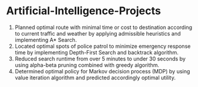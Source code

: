 # Artificial-Intelligence-Projects
1. Planned optimal route with minimal time or cost to destination according to current traffic and weather by applying admissible heuristics and implementing A* Search. 
2. Located optimal spots of police patrol to minimize emergency response time by implementing Depth-First Search and backtrack algorithm. 
3. Reduced search runtime from over 5 minutes to under 30 seconds by using alpha-beta pruning combined with greedy algorithm. 
4. Determined optimal policy for Markov decision process (MDP) by using value iteration algorithm and predicted accordingly optimal utility. 
